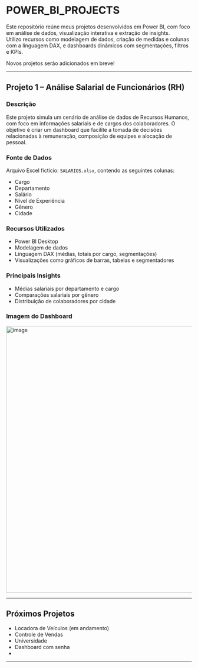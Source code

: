 # POWER_BI_PROJECTS

Este repositório reúne meus projetos desenvolvidos em Power BI, com foco em análise de dados, visualização interativa e extração de insights.  
Utilizo recursos como modelagem de dados, criação de medidas e colunas com a linguagem DAX, e dashboards dinâmicos com segmentações, filtros e KPIs.

Novos projetos serão adicionados em breve!

---

##  Projeto 1 – Análise Salarial de Funcionários (RH)

###  Descrição
Este projeto simula um cenário de análise de dados de Recursos Humanos, com foco em informações salariais e de cargos dos colaboradores. O objetivo é criar um dashboard que facilite a tomada de decisões relacionadas à remuneração, composição de equipes e alocação de pessoal.

###  Fonte de Dados
Arquivo Excel fictício: `SALARIOS.xlsx`, contendo as seguintes colunas:
- Cargo
- Departamento
- Salário
- Nível de Experiência
- Gênero
- Cidade

###  Recursos Utilizados
- Power BI Desktop
- Modelagem de dados
- Linguagem DAX (médias, totais por cargo, segmentações)
- Visualizações como gráficos de barras, tabelas e segmentadores

###  Principais Insights
- Médias salariais por departamento e cargo
- Comparações salariais por gênero
- Distribuição de colaboradores por cidade

###  Imagem do Dashboard
<img width="1282" height="722" alt="image" src="https://github.com/user-attachments/assets/678cfbb5-bec3-49ff-b40a-092841f4a250" />

---

##  Próximos Projetos
- Locadora de Veículos (em andamento)
- Controle de Vendas
- Universidade
- Dashboard com senha
- 

---


